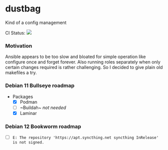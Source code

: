 # dustbag

Kind of a config management

CI Status: ![](https://ci.rcmd.space/api/badges/rcmd/dustbag/status.svg)

### Motivation

Ansible appears to be too slow and bloated for simple operation like configure once and forget forever. Also running roles separately when only certain changes required is rather challenging. So I decided to give plain old makefiles a try.

### Debian 11 Bullseye roadmap

+ Packages
    + [x] Podman
    + [ ] ~Buildah~ _not needed_
    + [x] Laminar

### Debian 12 Bookworm roadmap

+ [ ] `E: The repository 'https://apt.syncthing.net syncthing InRelease' is not signed.`
